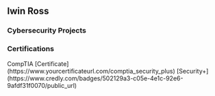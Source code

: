 <h2> Iwin Ross </h2>

<h3> Cybersecurity Projects </h3>

<h3> Certifications </h3>
CompTIA
[Certificate](https://www.yourcertificateurl.com/comptia_security_plus)
[Security+](https://www.credly.com/badges/502129a3-c05e-4e1c-92e6-9afdf31f0070/public_url)
